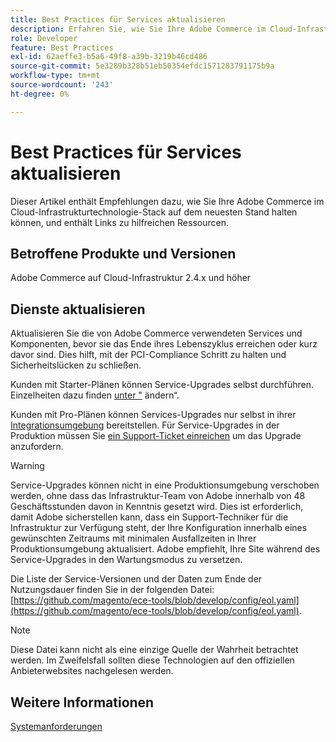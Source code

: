 ```yaml
---
title: Best Practices für Services aktualisieren
description: Erfahren Sie, wie Sie Ihre Adobe Commerce im Cloud-Infrastrukturtechnologie-Stack auf dem neuesten Stand halten.
role: Developer
feature: Best Practices
exl-id: 62aeffe3-b5a6-49f8-a39b-3219b46cd486
source-git-commit: 5e3289b328b51eb50354efdc1571283791175b9a
workflow-type: tm+mt
source-wordcount: '243'
ht-degree: 0%

---
```


# Best Practices für Services aktualisieren

Dieser Artikel enthält Empfehlungen dazu, wie Sie Ihre Adobe Commerce im Cloud-Infrastrukturtechnologie-Stack auf dem neuesten Stand halten können, und enthält Links zu hilfreichen Ressourcen.

## Betroffene Produkte und Versionen

Adobe Commerce auf Cloud-Infrastruktur 2.4.x und höher

## Dienste aktualisieren

Aktualisieren Sie die von Adobe Commerce verwendeten Services und Komponenten, bevor sie das Ende ihres Lebenszyklus erreichen oder kurz davor sind. Dies hilft, mit der PCI-Compliance Schritt zu halten und Sicherheitslücken zu schließen.

Kunden mit Starter-Plänen können Service-Upgrades selbst durchführen. Einzelheiten dazu finden [ unter &quot;](https://experienceleague.adobe.com/de/docs/commerce-cloud-service/user-guide/configure/service/services-yaml#change-service-version) ändern“.

Kunden mit Pro-Plänen können Services-Upgrades nur selbst in ihrer [Integrationsumgebung](https://experienceleague.adobe.com/docs/commerce-knowledge-base/kb/announcements/commerce-announcements/integration-environment-enhancement-request-pro-and-starter.html?lang=de) bereitstellen. Für Service-Upgrades in der Produktion müssen Sie [ein Support-Ticket einreichen](https://experienceleague.adobe.com/docs/commerce-knowledge-base/kb/help-center-guide/magento-help-center-user-guide.html?lang=de#submit-ticket) um das Upgrade anzufordern.

>[!WARNING]
>
>Service-Upgrades können nicht in eine Produktionsumgebung verschoben werden, ohne dass das Infrastruktur-Team von Adobe innerhalb von 48 Geschäftsstunden davon in Kenntnis gesetzt wird. Dies ist erforderlich, damit Adobe sicherstellen kann, dass ein Support-Techniker für die Infrastruktur zur Verfügung steht, der Ihre Konfiguration innerhalb eines gewünschten Zeitraums mit minimalen Ausfallzeiten in Ihrer Produktionsumgebung aktualisiert. Adobe empfiehlt, Ihre Site während des Service-Upgrades in den Wartungsmodus zu versetzen.

Die Liste der Service-Versionen und der Daten zum Ende der Nutzungsdauer finden Sie in der folgenden Datei: [https://github.com/magento/ece-tools/blob/develop/config/eol.yaml](https://github.com/magento/ece-tools/blob/develop/config/eol.yaml).

>[!NOTE]
>
>Diese Datei kann nicht als eine einzige Quelle der Wahrheit betrachtet werden. Im Zweifelsfall sollten diese Technologien auf den offiziellen Anbieterwebsites nachgelesen werden.

## Weitere Informationen

[Systemanforderungen](../../../installation/system-requirements.md)
